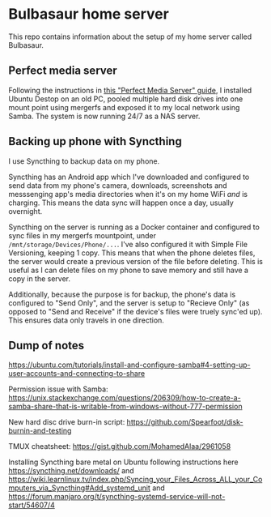 # Bulbasaur home server 

This repo contains information about the setup of my home server called Bulbasaur.

## Perfect media server

Following the instructions in [this "Perfect Media Server" guide](https://perfectmediaserver.com/), I installed Ubuntu Destop on an old PC, pooled multiple hard disk drives into one mount point using mergerfs and exposed it to my local network using Samba. The system is now running 24/7 as a NAS server.

## Backing up phone with Syncthing

I use Syncthing to backup data on my phone. 

Syncthing has an Android app which I've downloaded and configured to send data from my phone's camera, downloads, screenshots and messsenging app's media directories when it's on my home WiFi *and* is charging. This means the data sync will happen once a day, usually overnight. 

Syncthing on the server is running as a Docker container and configured to sync files in my mergerfs mountpoint, under ``/mnt/storage/Devices/Phone/...``. I've also configured it with Simple File Versioning, keeping 1 copy. This means that when the phone deletes files, the server would create a previous version of the file before deleting. This is useful as I can delete files on my phone to save memory and still have a copy in the server.

Additionally, because the purpose is for backup, the phone's data is configured to "Send Only", and the server is setup to "Recieve Only" (as opposed to "Send and Receive" if the device's files were truely sync'ed up). This ensures data only travels in one direction.


## Dump of notes

https://ubuntu.com/tutorials/install-and-configure-samba#4-setting-up-user-accounts-and-connecting-to-share

Permission issue with Samba: https://unix.stackexchange.com/questions/206309/how-to-create-a-samba-share-that-is-writable-from-windows-without-777-permission

New hard disc drive burn-in script: https://github.com/Spearfoot/disk-burnin-and-testing

TMUX cheatsheet: https://gist.github.com/MohamedAlaa/2961058

Installing Syncthing bare metal on Ubuntu following instructions here https://syncthing.net/downloads/ and https://wiki.learnlinux.tv/index.php/Syncing_your_Files_Across_ALL_your_Computers_via_Syncthing#Add_systemd_unit and https://forum.manjaro.org/t/syncthing-systemd-service-will-not-start/54607/4



